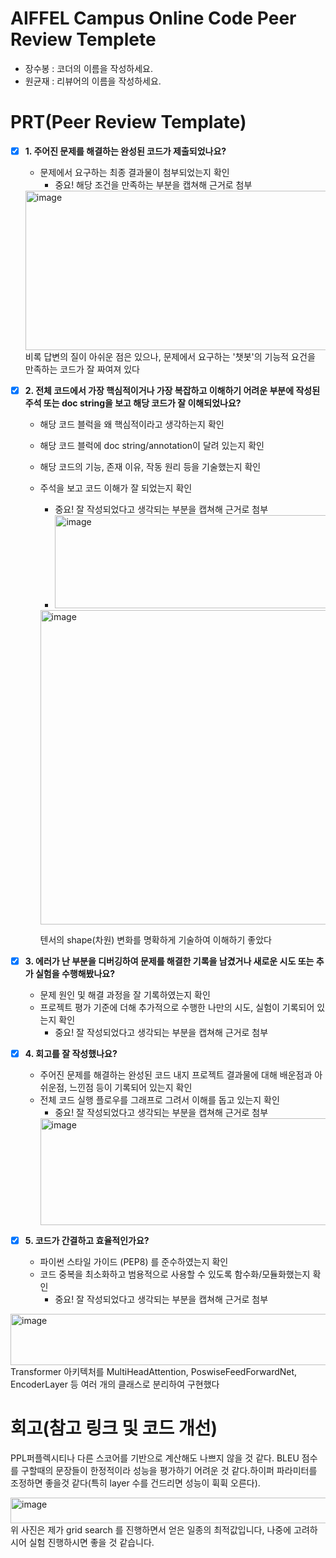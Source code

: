 # AIFFEL Campus Online Code Peer Review Templete
- 장수봉 : 코더의 이름을 작성하세요.
- 원균재 : 리뷰어의 이름을 작성하세요.


# PRT(Peer Review Template)
- [X]  **1. 주어진 문제를 해결하는 완성된 코드가 제출되었나요?**
    - 문제에서 요구하는 최종 결과물이 첨부되었는지 확인
        - 중요! 해당 조건을 만족하는 부분을 캡쳐해 근거로 첨부
    <img width="631" height="255" alt="image" src="https://github.com/user-attachments/assets/309f8547-49f2-428e-8a11-7f1cd4f7ab96" />
    비록 답변의 질이 아쉬운 점은 있으나, 문제에서 요구하는 '챗봇'의 기능적 요건을 만족하는 코드가 잘 짜여져 있다

- [X]  **2. 전체 코드에서 가장 핵심적이거나 가장 복잡하고 이해하기 어려운 부분에 작성된 
주석 또는 doc string을 보고 해당 코드가 잘 이해되었나요?**
    - 해당 코드 블럭을 왜 핵심적이라고 생각하는지 확인
    - 해당 코드 블럭에 doc string/annotation이 달려 있는지 확인
    - 해당 코드의 기능, 존재 이유, 작동 원리 등을 기술했는지 확인
    - 주석을 보고 코드 이해가 잘 되었는지 확인
        - 중요! 잘 작성되었다고 생각되는 부분을 캡쳐해 근거로 첨부
        - <img width="548" height="149" alt="image" src="https://github.com/user-attachments/assets/4e4d5a87-e28c-467d-9e5b-05d5b18fb236" />
        <img width="819" height="503" alt="image" src="https://github.com/user-attachments/assets/99bacb49-6521-45a4-8652-7b2b2f7fcfa0" />

        텐서의 shape(차원) 변화를 명확하게 기술하여 이해하기 좋았다

        
- [X]  **3. 에러가 난 부분을 디버깅하여 문제를 해결한 기록을 남겼거나
새로운 시도 또는 추가 실험을 수행해봤나요?**
    - 문제 원인 및 해결 과정을 잘 기록하였는지 확인
    - 프로젝트 평가 기준에 더해 추가적으로 수행한 나만의 시도, 
    실험이 기록되어 있는지 확인
        - 중요! 잘 작성되었다고 생각되는 부분을 캡쳐해 근거로 첨부
        
- [X]  **4. 회고를 잘 작성했나요?**
    - 주어진 문제를 해결하는 완성된 코드 내지 프로젝트 결과물에 대해
    배운점과 아쉬운점, 느낀점 등이 기록되어 있는지 확인
    - 전체 코드 실행 플로우를 그래프로 그려서 이해를 돕고 있는지 확인
        - 중요! 잘 작성되었다고 생각되는 부분을 캡쳐해 근거로 첨부
        <img width="913" height="171" alt="image" src="https://github.com/user-attachments/assets/a481b080-b60f-4a4c-82be-7baf2cb5e589" />

- [X]  **5. 코드가 간결하고 효율적인가요?**
    - 파이썬 스타일 가이드 (PEP8) 를 준수하였는지 확인
    - 코드 중복을 최소화하고 범용적으로 사용할 수 있도록 함수화/모듈화했는지 확인
        - 중요! 잘 작성되었다고 생각되는 부분을 캡쳐해 근거로 첨부
<img width="559" height="82" alt="image" src="https://github.com/user-attachments/assets/25b8e2e5-e799-4083-8104-2d0dbce6963b" />
Transformer 아키텍처를 MultiHeadAttention, PoswiseFeedForwardNet, EncoderLayer 등 여러 개의 클래스로 분리하여 구현했다


# 회고(참고 링크 및 코드 개선)
PPL퍼플렉시티나 다른 스코어를 기반으로 계산해도 나쁘지 않을 것 같다. BLEU 점수를 구할때의 문장들이 한정적이라 성능을 평가하기 어려운 것 같다.하이퍼 파라미터를 조정하면 좋을것 같다(특히 layer 수를 건드리면 성능이 휙휙 오른다).

<img width="1054" height="41" alt="image" src="https://github.com/user-attachments/assets/d4edd9a9-be07-4c3f-bda8-9a7e019ac721" />
위 사진은 제가 grid search 를 진행하면서 얻은 일종의 최적값입니다, 나중에 고려하시어 실험 진행하시면 좋을 것 같습니다.

